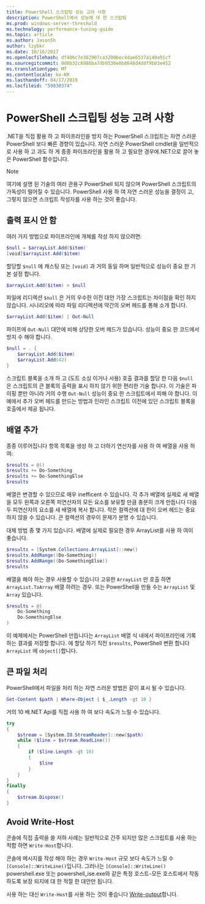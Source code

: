 ```yaml
---
title: PowerShell 스크립팅 성능 고려 사항
description: PowerShell에서 성능에 대 한 스크립팅
ms.prod: windows-server-threshold
ms.technology: performance-tuning-guide
ms.topic: article
ms.author: JasonSh
author: lzybkr
ms.date: 10/16/2017
ms.openlocfilehash: df406c7e382907ca32006ec4dae6537a140a91cf
ms.sourcegitcommit: 0d0b32c8986ba7db9536e0b8648d4ddf9b03e452
ms.translationtype: MT
ms.contentlocale: ko-KR
ms.lasthandoff: 04/17/2019
ms.locfileid: "59830374"
---
```

# <a name="powershell-scripting-performance-considerations"></a>PowerShell 스크립팅 성능 고려 사항

.NET을 직접 활용 하 고 파이프라인을 방지 하는 PowerShell 스크립트는 자연 스러운 PowerShell 보다 빠른 경향이 있습니다. 자연 스러운 PowerShell cmdlet을 일반적으로 사용 하 고 과도 하 게 종종 파이프라인을 활용 하 고 필요한 경우에.NET으로 끌어 놓은 PowerShell 함수입니다.

>[!Note] 
> 여기에 설명 된 기술의 여러 관용구 PowerShell 되지 않으며 PowerShell 스크립트의 가독성이 떨어질 수 있습니다. PowerShell 사용 하 여 자연 스러운 성능을 결정이 고, 그렇지 않으면 스크립트 작성자를 사용 하는 것이 좋습니다.

## <a name="suppressing-output"></a>출력 표시 안 함

여러 가지 방법으로 파이프라인에 개체를 작성 하지 않으려면:

```PowerShell
$null = $arrayList.Add($item)
[void]$arrayList.Add($item)
```

할당할 `$null` 에 캐스팅 또는 `[void]` 과 거의 동일 하며 일반적으로 성능이 중요 한 기본 설정 합니다.

```PowerShell
$arrayList.Add($item) > $null
```

파일에 리디렉션 `$null` 은 거의 우수한 이전 대안 가장 스크립트는 차이점을 확인 하지 않습니다.
시나리오에 따라 파일 리디렉션에 약간의 오버 헤드를 통해 소개 합니다.

```PowerShell
$arrayList.Add($item) | Out-Null
```

파이프에 `Out-Null` 대안에 비해 상당한 오버 헤드가 있습니다.
성능이 중요 한 코드에서 방지 수 해야 합니다.

```PowerShell
$null = . {
    $arrayList.Add($item)
    $arrayList.Add(42)
}
```

스크립트 블록을 소개 하 고 (도트 소싱 이거나 사용) 호출 결과를 할당 한 다음 `$null` 은 스크립트의 큰 블록의 출력을 표시 하지 않기 위한 편리한 기술 합니다.
이 기술은 파이핑 뿐만 아니라 거의 수행 `Out-Null` 성능이 중요 한 스크립트에서 피해 야 합니다.
이 예에서 추가 오버 헤드를 만드는 방법과 인라인 스크립트 이전에 있던 스크립트 블록을 호출에서 제공 됩니다.


## <a name="array-addition"></a>배열 추가

종종 이루어집니다 항목 목록을 생성 하 고 더하기 연산자를 사용 하 여 배열을 사용 하 여:

```PowerShell
$results = @()
$results += Do-Something
$results += Do-SomethingElse
$results
```

배열은 변경할 수 있으므로 매우 inefficent 수 있습니다.
각 추가 배열에 실제로 새 배열을 모두 왼쪽과 오른쪽 피연산자의 모든 요소를 보유할 만큼 충분히 크게 만듭니다 다음 두 피연산자의 요소를 새 배열에 복사 합니다.
작은 컬렉션에 대 한이 오버 헤드는 중요 하지 않을 수 있습니다.
큰 컬렉션의 경우이 문제가 분명 수 있습니다.

대체 방법 중 몇 가지 있습니다.
배열에 실제로 필요한 경우 ArrayList를 사용 하 여이 좋습니다.

```PowerShell
$results = [System.Collections.ArrayList]::new()
$results.AddRange((Do-Something))
$results.AddRange((Do-SomethingElse))
$results
```

배열을 해야 하는 경우 사용할 수 있습니다 고유한 `ArrayList` 만 호출 하면 `ArrayList.ToArray` 배열 하려는 경우.
또는 PowerShell을 만들 수는 `ArrayList` 및 `Array` 있습니다.

```PowerShell
$results = @(
    Do-Something
    Do-SomethingElse
)
```

이 예제에서는 PowerShell 만듭니다는 `ArrayList` 배열 식 내에서 파이프라인에 기록 하는 결과를 저장할 합니다.
에 할당 하기 직전 `$results`, PowerShell 변환 합니다 `ArrayList` 에 `object[]`합니다.

## <a name="processing-large-files"></a>큰 파일 처리

PowerShell에서 파일을 처리 하는 자연 스러운 방법은 같이 표시 될 수 있습니다.

```PowerShell
Get-Content $path | Where-Object { $_.Length -gt 10 }
```

거의 10 배.NET Api를 직접 사용 하 여 보다 속도가 느릴 수 있습니다.

```PowerShell
try
{
    $stream = [System.IO.StreamReader]::new($path)
    while ($line = $stream.ReadLine())
    {
        if ($line.Length -gt 10)
        {
            $line
        }
    }
}
finally
{
    $stream.Dispose()
}
```

## <a name="avoid-write-host"></a>Avoid Write-Host

콘솔에 직접 출력을 쓸 저하 사례는 일반적으로 간주 되지만 많은 스크립트를 사용 하는 적합 하면 `Write-Host`합니다.

콘솔에 메시지를 작성 해야 하는 경우 `Write-Host` 규모 보다 속도가 느릴 수 `[Console]::WriteLine()`입니다. 그러나는 `[Console]::WriteLine()` powershell.exe 또는 powershell_ise.exe와 같은 특정 호스트-모든 호스트에서 작동 하도록 보장 되지에 대 한 적절 한 대안만 됩니다.

사용 하는 대신 `Write-Host`를 사용 하는 것이 좋습니다 [Write-output](/powershell/module/Microsoft.PowerShell.Utility/Write-Output?view=powershell-5.1)합니다.

